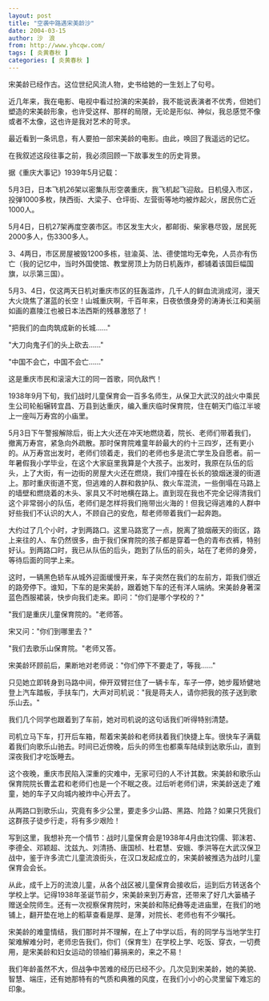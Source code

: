 ```yaml
---
layout: post
title: "空袭中路遇宋美龄沙"
date: 2004-03-15
author: 沙　浪
from: http://www.yhcqw.com/
tags: [ 炎黄春秋 ]
categories: [ 炎黄春秋 ]
---
```




宋美龄已经作古。这位世纪风流人物，史书给她的一生划上了句号。


近几年来，我在电影、电视中看过扮演的宋美龄，我不能说表演者不优秀，但她们塑造的宋美龄形象，也许受这样、那样的局限，无论是形似、神似，我总感觉不像或者不太像，这也许是我对艺术的苛求。

最近看到一条讯息，有人要拍一部宋美龄的电影。由此，唤回了我遥远的记忆。

在我叙述这段往事之前，我必须回顾一下故事发生的历史背景。

据《重庆大事记》1939年5月记载：


5月3日，日本飞机26架以密集队形空袭重庆，我飞机起飞迎敌。日机侵入市区，投弹1000多枚，陕西街、大梁子、仓坪街、左营街等地均被炸起火，居民伤亡近1000人。

5月4日，日机27架再度空袭市区。市区发生大火，都邮街、柴家巷尽毁，居民死2000多人，伤3300多人。


3、4两日，市区房屋被毁1200多栋，驻渝英、法、德使馆均无幸免，人员亦有伤亡（我的记忆中，当时外国使馆、教堂房顶上为防日机轰炸，都铺着该国巨幅国旗，以示第三国）。


5月3、4日，仅这两天日机对重庆市区的狂轰滥炸，几千人的鲜血流淌成河，漫天大火烧焦了湛蓝的长空！山城重庆啊，千百年来，日夜依偎身旁的涛涛长江和美丽如画的嘉陵江也被日本法西斯的残暴激怒了！

"把我们的血肉筑成新的长城……"

"大刀向鬼子们的头上砍去……"

"中国不会亡，中国不会亡……"

这是重庆市民和滚滚大江的同一首歌，同仇敌忾！


1938年9月下旬，我们战时儿童保育会一百多名师生，从保卫大武汉的战火中乘民生公司轮船辗转宜昌、万县到达重庆，编入重庆临时保育院，住在朝天门临江半坡上一座叫万寿宫的小庙里。


5月3日下午警报解除后，街上大火还在冲天地燃烧着，院长、老师们带着我们，撤离万寿宫，紧急向外疏散。那时保育院难童年龄最大的约十三四岁，还有更小的。从万寿宫出发时，老师们领着走，我们的老师也多是流亡学生及自愿者。前一年暑假我小学毕业，在这个大家庭里我算是个大孩子。出发时，我原在队伍的后头，上了大街，有一边街的房屋大火还在燃烧，我们冲撞在长长的狼烟迷漫的街道上。那时重庆街道不宽，但逃难的人群和救护队、救火车混流，一些倒塌在马路上的墙壁和燃烧着的木头、家具又不时地横在路上。直到现在我也不完全记得清我们这个非常弱小的队伍，老师们是怎样将我们拖带出火海的！但我记得逃难的人群中好些我们不认识的大人，不顾自己的安危，帮老师带着我们一起奔跑。


大约过了几个小时，才到两路口。这里马路宽了一点，脱离了狼烟蔽天的街区，路上来往的人、车仍然很多，由于我们保育院的孩子都是穿着一色的青布衣裤，特别好认。到两路口时，我已从队伍的后头，跑到了队伍的前头，站在了老师的身旁，等待后面的同学上来。


这时，一辆黑色轿车从城外迎面缓慢开来，车子突然在我们的左前方，距我们很近的路旁停下。谁知，下车的是宋美龄，跟着她下车的还有洋人端纳。宋美龄身著深蓝色西服裙装，快步向我们走来。即问："你们是哪个学校的？"

"我们是重庆儿童保育院的。"老师答。

宋又问："你们到哪里去？"

"我们去歌乐山保育院。"老师又答。

宋美龄环顾前后，果断地对老师说："你们停下不要走了，等我……"

只见她立即转身到马路中间，伸开双臂拦住了一辆卡车，车子一停，她步履矫健地登上汽车踏板，手扶车门，大声对司机说："我是蒋夫人，请你把我的孩子送到歌乐山去。"

我们几个同学也跟着到了车前，她对司机说的这句话我们听得特别清楚。


司机立马下车，打开后车箱，帮着宋美龄和老师扶着我们快捷上车。很快车子满载着我们向歌乐山驰去。时间已近傍晚，后头的师生也都乘车陆续到达歌乐山，直到深夜我们才吃饭睡去。


这个夜晚，重庆市民陷入深重的灾难中，无家可归的人不计其数。宋美龄和歌乐山保育院院长曹孟君和老师们也是一个不眠之夜。过后听老师们讲，宋美龄送走了难童，她的车子又向城内被炸中心开去了。

从两路口到歌乐山，究竟有多少公里，要走多少山路、黑路、险路？如果只凭我们这群孩子徒步行走，将有多少艰险！


写到这里，我想补充一个情节：战时儿童保育会是1938年4月由沈钧儒、郭沫若、李德全、邓颖超、沈兹九、刘清扬、唐国桢、杜君慧、安娥、季洪等在大武汉保卫战中，鉴于许多流亡儿童流浪街头，在汉口发起成立的，宋美龄被推选为战时儿童保育会会长。


从此，成千上万的流浪儿童，从各个战区被儿童保育会接收后，运到后方转送各个学校上学。记得1938年圣诞节前夕，宋美龄来到万寿宫，还带来了好几大篓橘子赠送全院师生。还有一次视察保育院时，宋美龄和陈纪彝等走进庙里，在我们的地铺上，翻开垫在地上的稻草查看是厚、是薄，对院长、老师也有不少嘱托。


宋美龄的难童情结，我们那时并不理解，在上了中学以后，有的同学与当地学生打架难解难分时，老师忠告我们，你们（保育生）在学校上学、吃饭、穿衣，一切费用，是宋美龄和妇女运动的领袖们募捐来的，来之不易！

我们年龄虽然不大，但战争中苦难的经历已经不少。几次见到宋美龄，她的美貌、智慧、端庄，还有她那特有的气质和典雅的风度，在我们小小的心灵里留下难忘的印象。



